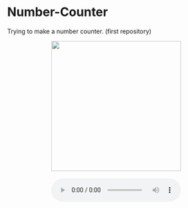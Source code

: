 # Number-Counter
Trying to make a number counter. (first repository) 


<html>

<head>
<title> Random </title>


<script>
<!--
var imageCount = 10;
var sleepTime = 2000;
var imgArray = new Array(imageCount);
var index = 0;

function startUp()
{
  imgArray[0] = new Image;
  imgArray[0].src = "./images/number0.png";
  imgArray[1] = new Image;
  imgArray[1].src = "./images/number1.png";
  imgArray[2] = new Image;
  imgArray[2].src = "./images/number2.png";
  imgArray[3] = new Image;
  imgArray[3].src = "./images/number3.png";
  imgArray[4] = new Image;
  imgArray[4].src = "./images/number4.png";
  imgArray[5] = new Image;
  imgArray[5].src = "./images/number5.png";
  imgArray[6] = new Image;
  imgArray[6].src = "./images/number6.png";
  imgArray[7] = new Image;
  imgArray[7].src = "./images/number7.png";
  imgArray[8] = new Image;
  imgArray[8].src = "./images/number8.png";
  imgArray[9] = new Image;
  imgArray[9].src = "./images/number9.png";

  select();
  return;
}

-->
</script>

</head>

<body onLoad="startUp()" onLoad="startUp2()">


<center>
<img name="showcase" src="./images/number0.png" width="300px">
</center>

<br>
<center>
<audio controls>
  <source src="./audio/0.wav" type="audio/mpeg">
Your browser does not support the audio element.
</audio>
</center>

</body>

</html>
